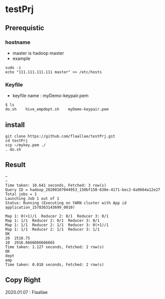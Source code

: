 # testPrj
## Prerequistic
### hostname
* master is hadoop master
* example
```
sudo -i
echo "111.111.111.111 master" >> /etc/hosts 
```

### Keyfile
* keyfile name : myDemo-keypair.pem
```
$ ls
do.sh    hive_empdept.sh    myDemo-keypair.pem
```

## install
```
git clone https://github.com/flaallae/testPrj.git
cd testPrj
scp ~/mykey.pem ./
. do.sh
```

## Result
```
~
~
Time taken: 10.641 seconds, Fetched: 3 row(s)
Query ID = hadoop_20200107044953_150bf150-630e-4171-bec2-6a9664a12e27
Total jobs = 1
Launching Job 1 out of 1
Status: Running (Executing on YARN cluster with App id application_1578363143699_0010)

Map 1: 0(+1)/1	Reducer 2: 0/1	Reducer 3: 0/1
Map 1: 1/1	Reducer 2: 0/1	Reducer 3: 0/1
Map 1: 1/1	Reducer 2: 1/1	Reducer 3: 0(+1)/1
Map 1: 1/1	Reducer 2: 1/1	Reducer 3: 1/1
OK
20	2518.75
10	2916.6666666666665
Time taken: 1.127 seconds, Fetched: 2 row(s)
OK
dept
emp
Time taken: 0.018 seconds, Fetched: 2 row(s)
```

## Copy Right
2020.01.07 : Flaallae
